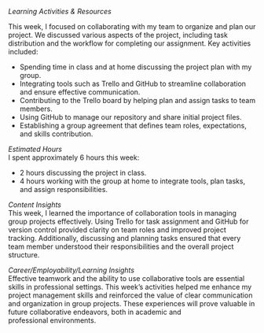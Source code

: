 _Learning Activities & Resources_

This week, I focused on collaborating with my team to organize and plan our project.
We discussed various aspects of the project, including task distribution and the
workflow for completing our assignment. Key activities included:

- Spending time in class and at home discussing the project plan with my group.
- Integrating tools such as Trello and GitHub to streamline collaboration and ensure effective communication.
- Contributing to the Trello board by helping plan and assign tasks to team members.
- Using GitHub to manage our repository and share initial project files.
- Establishing a group agreement that defines team roles, expectations, and skills contribution.

_Estimated Hours_  
I spent approximately 6 hours this week:

- 2 hours discussing the project in class.
- 4 hours working with the group at home to integrate tools, plan tasks, and assign responsibilities.

_Content Insights_  
This week, I learned the importance of collaboration tools in managing group projects effectively.
Using Trello for task assignment and GitHub for version control provided clarity on team roles and
improved project tracking. Additionally, discussing and planning tasks ensured that every team member
understood their responsibilities and the overall project structure.

_Career/Employability/Learning Insights_  
Effective teamwork and the ability to use collaborative tools are essential skills in professional settings.
This week’s activities helped me enhance my project management skills and reinforced the value of clear
communication and organization in group projects. These experiences will prove valuable in future collaborative
endeavors, both in academic and professional environments.
